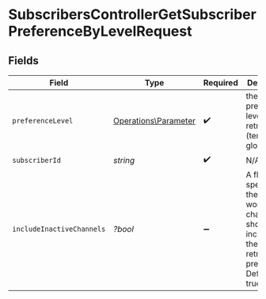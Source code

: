 # SubscribersControllerGetSubscriberPreferenceByLevelRequest


## Fields

| Field                                                                                                                     | Type                                                                                                                      | Required                                                                                                                  | Description                                                                                                               |
| ------------------------------------------------------------------------------------------------------------------------- | ------------------------------------------------------------------------------------------------------------------------- | ------------------------------------------------------------------------------------------------------------------------- | ------------------------------------------------------------------------------------------------------------------------- |
| `preferenceLevel`                                                                                                         | [Operations\Parameter](../../Models/Operations/Parameter.md)                                                              | :heavy_check_mark:                                                                                                        | the preferences level to be retrieved (template / global)                                                                 |
| `subscriberId`                                                                                                            | *string*                                                                                                                  | :heavy_check_mark:                                                                                                        | N/A                                                                                                                       |
| `includeInactiveChannels`                                                                                                 | *?bool*                                                                                                                   | :heavy_minus_sign:                                                                                                        | A flag which specifies if the inactive workflow channels should be included in the retrieved preferences. Default is true |